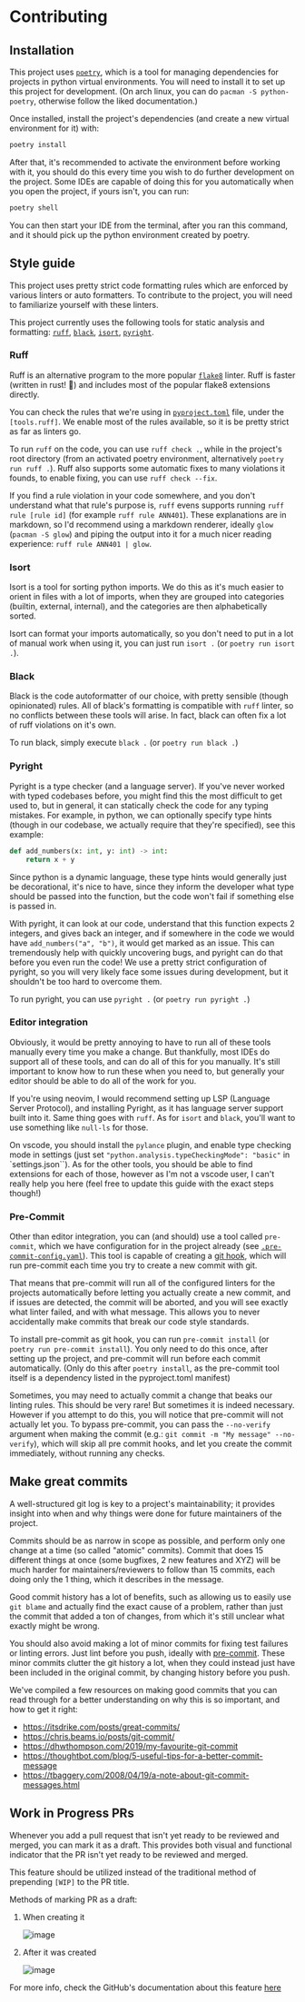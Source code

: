 # Contributing

## Installation

This project uses [`poetry`](https://python-poetry.org/docs/), which is a tool for managing dependencies for projects
in python virtual environments. You will need to install it to set up this project for development. (On arch linux, you
can do `pacman -S python-poetry`, otherwise follow the liked documentation.)

Once installed, install the project's dependencies (and create a new virtual environment for it) with:

```bash
poetry install
```

After that, it's recommended to activate the environment before working with it, you should do this every time you wish
to do further development on the project. Some IDEs are capable of doing this for you automatically when you open the
project, if yours isn't, you can run:

```bash
poetry shell
```

You can then start your IDE from the terminal, after you ran this command, and it should pick up the python environment
created by poetry.

## Style guide

This project uses pretty strict code formatting rules which are enforced by various linters or auto formatters. To
contribute to the project, you will need to familiarize yourself with these linters.

This project currently uses the following tools for static analysis and formatting:
[`ruff`](https://beta.ruff.rs/docs/), [`black`](https://black.readthedocs.io/en/stable/),
[`isort`](https://pycqa.github.io/isort/), [`pyright`](https://microsoft.github.io/pyright/#/).

### Ruff

Ruff is an alternative program to the more popular [`flake8`](https://flake8.pycqa.org/en/latest/) linter. Ruff is
faster (written in rust! 🦀) and includes most of the popular flake8 extensions directly.

You can check the rules that we're using in [`pyproject.toml`](./pyproject.toml) file, under the `[tools.ruff]`. We
enable most of the rules available, so it is be pretty strict as far as linters go.

To run `ruff` on the code, you can use `ruff check .`, while in the project's root directory (from an activated poetry
environment, alternatively `poetry run ruff .`). Ruff also supports some automatic fixes to many violations it founds,
to enable fixing, you can use `ruff check --fix`.

If you find a rule violation in your code somewhere, and you don't understand what that rule's purpose is, `ruff` evens
supports running `ruff rule [rule id]` (for example `ruff rule ANN401`). These explanations are in markdown, so I'd
recommend using a markdown renderer, ideally `glow` (`pacman -S glow`) and piping the output into it for a much nicer
reading experience: `ruff rule ANN401 | glow`.

### Isort

Isort is a tool for sorting python imports. We do this as it's much easier to orient in files with a lot of imports,
when they are grouped into categories (builtin, external, internal), and the categories are then alphabetically sorted.

Isort can format your imports automatically, so you don't need to put in a lot of manual work when using it, you can
just run `isort .` (or `poetry run isort .`).

### Black

Black is the code autoformatter of our choice, with pretty sensible (though opinionated) rules. All of black's
formatting is compatible with `ruff` linter, so no conflicts between these tools will arise. In fact, black can often
fix a lot of ruff violations on it's own.

To run black, simply execute `black .` (or `poetry run black .`)

### Pyright

Pyright is a type checker (and a language server). If you've never worked with typed codebases before, you might find
this the most difficult to get used to, but in general, it can statically check the code for any typing mistakes. For
example, in python, we can optionally specify type hints (though in our codebase, we actually require that they're
specified), see this example:

```python
def add_numbers(x: int, y: int) -> int:
    return x + y
```

Since python is a dynamic language, these type hints would generally just be decorational, it's nice to have, since
they inform the developer what type should be passed into the function, but the code won't fail if something else is
passed in.

With pyright, it can look at our code, understand that this function expects 2 integers, and gives back an integer, and
if somewhere in the code we would have `add_numbers("a", "b")`, it would get marked as an issue. This can tremendously
help with quickly uncovering bugs, and pyright can do that before you even run the code! We use a pretty strict
configuration of pyright, so you will very likely face some issues during development, but it shouldn't be too hard to
overcome them.

To run pyright, you can use `pyright .` (or `poetry run pyright .`)

### Editor integration

Obviously, it would be pretty annoying to have to run all of these tools manually every time you make a change. But
thankfully, most IDEs do support all of these tools, and can do all of this for you manually. It's still important to
know how to run these when you need to, but generally your editor should be able to do all of the work for you.

If you're using neovim, I would recommend setting up LSP (Language Server Protocol), and installing Pyright, as it has
language server support built into it. Same thing goes with `ruff`. As for `isort` and `black`, you'll want to use
something like `null-ls` for those.

On vscode, you should install the `pylance` plugin, and enable type checking mode in settings (just set
`"python.analysis.typeCheckingMode": "basic"` in `settings.json``). As for the other tools, you should be able to find
extensions for each of those, however as I'm not a vscode user, I can't really help you here (feel free to update this
guide with the exact steps though!)

### Pre-Commit

Other than editor integration, you can (and should) use a tool called `pre-commit`, which we have configuration for in
the project already (see [`.pre-commit-config.yaml`](./.pre-commit-config.yaml)). This tool is capable of creating a
[git hook](https://git-scm.com/book/en/v2/Customizing-Git-Git-Hooks), which will run pre-commit each time you try to
create a new commit with git.

That means that pre-commit will run all of the configured linters for the projects automatically before letting you
actually create a new commit, and if issues are detected, the commit will be aborted, and you will see exactly what
linter failed, and with what message. This allows you to never accidentally make commits that break our code style
standards.

To install pre-commit as git hook, you can run `pre-commit install` (or `poetry run pre-commit install`). You only need
to do this once, after setting up the project, and pre-commit will run before each commit automatically. (Only do this
after `poetry install`, as the pre-commit tool itself is a dependency listed in the pyproject.toml manifest)

Sometimes, you may need to actually commit a change that beaks our linting rules. This should be very rare! But
sometimes it is indeed necessary. However if you attempt to do this, you will notice that pre-commit will not actually
let you. To bypass pre-commit, you can pass the `--no-verify` argument when making the commit (e.g.: `git commit -m "My
message" --no-verify`), which will skip all pre commit hooks, and let you create the commit immediately, without
running any checks.

## Make great commits

A well-structured git log is key to a project's maintainability; it provides insight into when and why things were done
for future maintainers of the project.

Commits should be as narrow in scope as possible, and perform only one change at a time (so called "atomic" commits).
Commit that does 15 different things at once (some bugfixes, 2 new features and XYZ) will be much harder for
maintainers/reviewers to follow than 15 commits, each doing only the 1 thing, which it describes in the message.

Good commit history has a lot of benefits, such as allowing us to easily use `git blame` and actually find the exact
cause of a problem, rather than just the commit that added a ton of changes, from which it's still unclear what exactly
might be wrong.

You should also avoid making a lot of minor commits for fixing test failures or linting errors. Just lint before you
push, ideally with [pre-commit](#pre-commit). These minor commits clutter the git history a lot, when they could
instead just have been included in the original commit, by changing history before you push.

We've compiled a few resources on making good commits that you can read through for a better understanding on why this
is so important, and how to get it right:

- <https://itsdrike.com/posts/great-commits/>
- <https://chris.beams.io/posts/git-commit/>
- <https://dhwthompson.com/2019/my-favourite-git-commit>
- <https://thoughtbot.com/blog/5-useful-tips-for-a-better-commit-message>
- <https://tbaggery.com/2008/04/19/a-note-about-git-commit-messages.html>

## Work in Progress PRs

Whenever you add a pull request that isn't yet ready to be reviewed and merged, you can mark it as a draft. This
provides both visual and functional indicator that the PR isn't yet ready to be reviewed and merged.

This feature should be utilized instead of the traditional method of prepending `[WIP]` to the PR title.

Methods of marking PR as a draft:

1. When creating it

   ![image](https://user-images.githubusercontent.com/20902250/94499351-bc736e80-01fc-11eb-8e99-a7863dd1428a.png)

2. After it was created

   ![image](https://user-images.githubusercontent.com/20902250/94499276-8930df80-01fc-11eb-9292-7f0c6101b995.png)

For more info, check the GitHub's documentation about this feature
[here](https://github.blog/2019-02-14-introducing-draft-pull-requests/)
